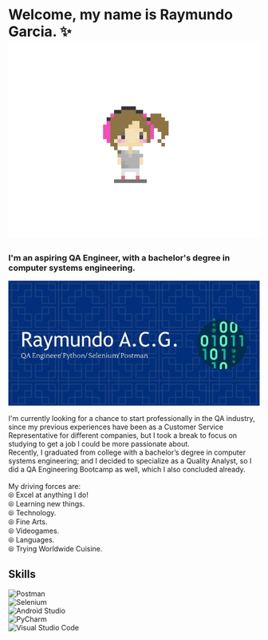 # Welcome, my name is Raymundo Garcia. ✨ ![girlwithheadphones_titlegif](./d9xebah-42e88b18-4640-47ab-ab3f-4c82ed4fa429.gif)
### I'm an aspiring QA Engineer, with a bachelor's degree in computer systems engineering.
![Header](./header.jpg)

I'm currently looking for a chance to start professionally in the QA industry, since my previous experiences have been as a Customer Service Representative for different companies, but I took a break to focus on studying to get a job I could be more passionate about. </br>
Recently, I graduated from college with a bachelor’s degree in computer systems engineering; and I decided to specialize as a Quality Analyst, so I did a QA Engineering Bootcamp as well, which I also concluded already. </br> </br>
My driving forces are: </br>
⦾ Excel at anything I do! </br>
⦾ Learning new things. </br>
⦾ Technology. </br>
⦾ Fine Arts. </br>
⦾ Videogames. </br>
⦾ Languages. </br>
⦾ Trying Worldwide Cuisine. </br>



## Skills
![Postman](https://img.shields.io/badge/Postman-FF6C37?style=for-the-badge&logo=Postman&logoColor=white)</br>
![Selenium](https://img.shields.io/badge/Selenium-43B02A?style=for-the-badge&logo=Selenium&logoColor=white)</br>
![Android Studio](https://img.shields.io/badge/Android_Studio-3DDC84?style=for-the-badge&logo=android-studio&logoColor=white)</br>
![PyCharm](https://img.shields.io/badge/PyCharm-000000.svg?&style=for-the-badge&logo=PyCharm&logoColor=white)</br>
![Visual Studio Code](https://img.shields.io/badge/Visual_Studio_Code-0078D4?style=for-the-badge&logo=visual%20studio%20code&logoColor=white)</br>

<!--
**RxyRxyHxylxy/RxyRxyHxylxy** is a ✨ _special_ ✨ repository because its `README.md` (this file) appears on your GitHub profile.

Here are some ideas to get you started:

- 🔭 I’m currently working on ...
- 🌱 I’m currently learning ...
- 👯 I’m looking to collaborate on ...
- 🤔 I’m looking for help with ...
- 💬 Ask me about ...
- 📫 How to reach me: ...
- 😄 Pronouns: ...
- ⚡ Fun fact: ...
-->

